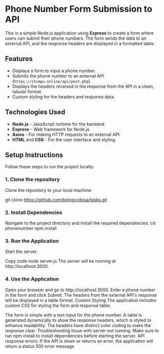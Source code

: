 # Phone Number Form Submission to API

This is a simple Node.js application using **Express** to create a form where users can submit their phone numbers. The form sends the data to an external API, and the response headers are displayed in a formatted table.

## Features

- Displays a form to input a phone number.
- Submits the phone number to an external API (`https://chimpu.online/api/post.php`).
- Displays the headers received in the response from the API in a clean, tabular format.
- Custom styling for the headers and response data.

## Technologies Used

- **Node.js** - JavaScript runtime for the backend.
- **Express** - Web framework for Node.js.
- **Axios** - For making HTTP requests to an external API.
- **HTML** and **CSS** - For the user interface and styling.

## Setup Instructions

Follow these steps to run the project locally:

### 1. Clone the repository

Clone the repository to your local machine:


git clone https://github.com/beingcvdosa/tasks.git
### 2. Install Dependencies
Navigate to the project directory and install the required dependencies:
cd phonenumber
npm install
### 3. Run the Application
Start the server:


Copy code
node server.js
The server will be running at http://localhost:3000.

### 4. Use the Application
Open your browser and go to http://localhost:3000.
Enter a phone number in the form and click Submit.
The headers from the external API's response will be displayed in a table format.
Custom Styling
The application includes custom CSS for styling the form and response table:

The form is simple with a text input for the phone number.
A table is generated dynamically to show the response headers, which is styled to enhance readability.
The headers have distinct color coding to make the response clear.
Troubleshooting
Issue with server not running: Make sure to run npm install to install dependencies before starting the server.
API response errors: If the API is down or returns an error, the application will return a status 500 error message